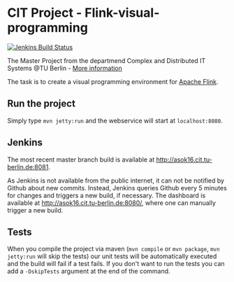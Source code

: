 # CIT Project - Flink-visual-programming

[![Jenkins Build Status](http://asok16.cit.tu-berlin.de:8080/buildStatus/icon?job=flink-visual)](http://asok16.cit.tu-berlin.de:8080/job/flink-visual/) 

The Master Project from the departmend Complex and Distributed IT Systems @TU Berlin -
[More information](https://www.cit.tu-berlin.de/menue/teaching/wintersemester_1516/master_projekt_verteilte_systeme/)

The task is to create a visual programming environment for [Apache Flink](https://flink.apache.org/).

## Run the project

Simply type
```mvn jetty:run```
and the webservice will start at `localhost:8080`.

## Jenkins

The most recent master branch build is available at http://asok16.cit.tu-berlin.de:8081.

As Jenkins is not available from the public internet, it can not be notified by Github about new commits. Instead, Jenkins queries Github every 5 minutes for changes and triggers a new build, if necessary. The dashboard is available at http://asok16.cit.tu-berlin.de:8080/, where one can manually trigger a new build.

## Tests
When you compile the project via maven (```mvn compile``` or ```mvn package```, ```mvn jetty:run``` will skip the tests) our unit tests will be automatically executed and the build will fail if a test fails.
If you don't want to run the tests you can add a ```-DskipTests``` argument at the end of the command.
